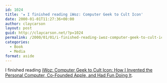 ```yaml
---
id: 1024
title: '★ I finished reading iWoz: Computer Geek to Cult Icon'
date: 2000-01-01T11:27:36+00:00
author: claycarson
layout: post
guid: http://claycarson.net/?p=1024
permalink: /2000/01/01/i-finished-reading-iwoz-computer-geek-to-cult-icon/
categories:
  - Book
  - Media
format: aside
---
```

I finished reading [iWoz: Computer Geek to Cult Icon: How I Invented the Personal Computer, Co-Founded Apple, and Had Fun Doing It](https://www.amazon.com/gp/product/0393330435/ref=as_li_ss_tl?ie=UTF8&SubscriptionId=1MGPYB6YW3HWK55XCGG2&linkCode=ll1&tag=claycarsonnet-20&linkId=38ff0986bb0f5213f2db55149089a06d).